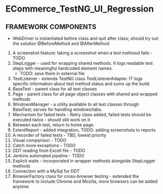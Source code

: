 # ECommerce_TestNG_UI_Regression

## FRAMEWORK COMPONENTS
- WebDriver is instantiated before class and quit after class; should try out the solution @BeforeMethod and @AfterMethod
1. A screenshot feature: taking a screenshot when a test methood fails - TODO
2. StepLogger - used for wrapping shared methods. It logs readable test steps with meaningful hardcoded element names. 
    - TODO: save them in external file
3. TestListener - extends TestNG class TestListenerAdapter. IT logs specific information about test method status and sums up the build.
4. BaseTest - parent class for all test classes
5. Page - parent class for all page object classes with shared and wrapped methods
6. WindowsManager - a utility available to all test classes through BaseTest; serves for handling windows/tabs.
7. Mechanism for failed tests - Retry class added, failed tests should be executed twice - should still work on it
8. Between each test, return to home page.
9. ExtentReport - added integration, TODO: adding screenshots to reports
10. A recorder of failed tests - TBD, lowest priority
11. Visual comparison - TODO
12. Catch more exceptions - TODO
13. DDT reading from Excell file - TODO
14. Jenkins automated pipeline - TODO
15. Explicit waits - incorporated in wrapper methods alongside StepLogger methods
16. Connection with a MySql for DDT
17. BrowserFactory class for cross-browser testing - extended the framework to include Chrome and Mozilla, more browsers can be added anytime
